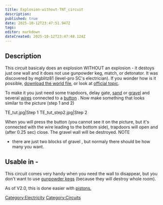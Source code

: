 ```yaml
---
title: Explosion-without-TNT_circuit
description: 
published: true
date: 2025-10-12T23:47:51.947Z
tags: 
editor: markdown
dateCreated: 2025-10-12T23:47:48.124Z
---
```


## **Description**

This circuit basicaly does an explosion WITHOUT an explosion - it
destoys just one wall and it does not use gunpowder keg, match, or
detonator. It was discovered by mgblitz81 (level-pro SC's electrician).
If you wonder how is it possible, [download the world
file](https://dl.dropbox.com/s/2ply3v4r5f9ja07/tde%20tutorial.scworld?dl=1),
or look at [official
topic](http://survivalcraft.lefora.com/2013/05/29/trap-door-explosion-trick/).

To make it you just need some trapdoors, delay gate,
[sand](sand "wikilink") or [gravel](gravel "wikilink") and several
[wires](../Recipaedia/Electrics/Electric_Wire.md "wikilink") connected to a
[button](button "wikilink") . Now make something that looks similar to
the picture (step 1 and 2)

TE_tut.jpg|Step 1 TE_tut_step2.jpg|Step 2

When you will press the button (you cannot see it on the picture, but
it's connected with the wire leading to the bottom side), trapdoors will
open and (after 0.25 sec) close. The gravel wall will be destroyed. NOTE
- there are just two blocks of gravel , but normaly there should be how
many you want.

## **Usable in -**

This circuit comes very handy when you need the wall to disappear, but
you don't want to use [gunpowder kegs](../Recipaedia/Items/Gunpowder_Kegs.md "wikilink")
(because they will destroy whole room).

As of V2.0, this is done easier with [pistons.](../Recipaedia/Electrics/Piston.md "wikilink")

[Category:Electricity](Category:Electricity "wikilink")
[Category:Circuits](Category:Circuits "wikilink")